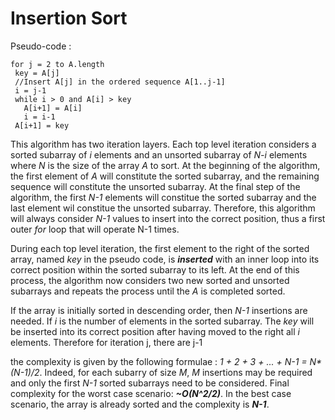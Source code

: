 # Insertion Sort

Pseudo-code :
  
    for j = 2 to A.length
     key = A[j]
     //Insert A[j] in the ordered sequence A[1..j-1]
     i = j-1
     while i > 0 and A[i] > key
       A[i+1] = A[i]
       i = i-1
     A[i+1] = key
    
    
This algorithm has two iteration layers. Each top level iteration considers a sorted subarray of _i_ elements and an unsorted subarray of _N-i_ elements where _N_ is the size of the array _A_ to sort. At the beginning of the algorithm, the first element of _A_ will constitute the sorted subarray, and the remaining sequence will constitute the unsorted subarray. At the final step of the algorithm, the first _N-1_ elements will constitue the sorted subarray and the last element wil constitue the unsorted subarray. Therefore, this algorithm will always consider _N-1_ values to insert into the correct position, thus a first outer _for_ loop that will operate N-1 times.

During each top level iteration, the first element to the right of the sorted array, named _key_ in the pseudo code, is _**inserted**_ with an inner loop into its correct position within the sorted subarray to its left. At the end of this process, the algorithm now considers two new sorted and unsorted subarrays and repeats the process until the _A_ is completed sorted.

If the array is initially sorted in descending order, then _N-1_ insertions are needed. If _i_ is the number of elements in the sorted subarray. The _key_ will be inserted into its correct position after having moved to the right all _i_ elements. Therefore for iteration j, there are j-1


the complexity is given by the following formulae : _1 + 2 + 3 + ... + N-1 = N*(N-1)/2_. Indeed, for each subarry of size _M_, _M_ insertions may be required and only the first _N-1_ sorted subarrays need to be considered. Final complexity for the worst case scenario: **_~O(N^2/2)_**. In the best case scenario, the array is already sorted and the complexity is **_N-1_**.
